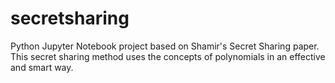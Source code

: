 # secretsharing
Python Jupyter Notebook project based on Shamir's Secret Sharing paper. This secret sharing method uses the concepts of polynomials in an effective and smart way.
